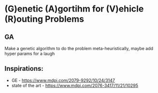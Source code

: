 # (G)enetic (A)gortihm for (V)ehicle (R)outing Problems

## GA
Make a genetic algorithm to do the problem meta-heuristically, maybe add hyper params for a laugh

## Inspirations:
- GE - https://www.mdpi.com/2079-9292/10/24/3147
- state of the art - https://www.mdpi.com/2076-3417/11/21/10295
